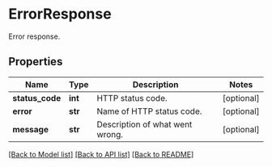 # ErrorResponse

Error response.

## Properties
Name | Type | Description | Notes
------------ | ------------- | ------------- | -------------
**status_code** | **int** | HTTP status code. | [optional] 
**error** | **str** | Name of HTTP status code. | [optional] 
**message** | **str** | Description of what went wrong. | [optional] 

[[Back to Model list]](../README.md#documentation-for-models) [[Back to API list]](../README.md#documentation-for-api-endpoints) [[Back to README]](../README.md)


